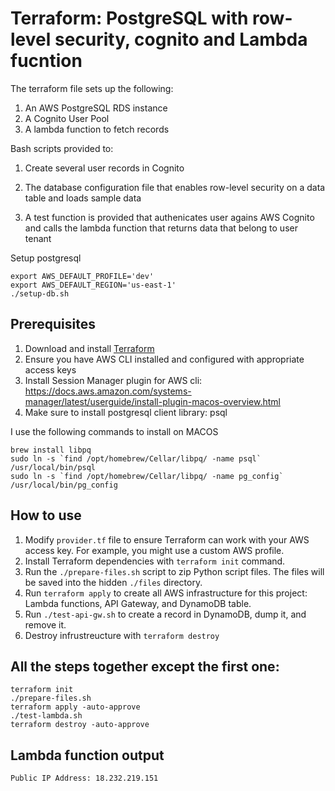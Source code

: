 # Terraform: PostgreSQL with row-level security, cognito and Lambda fucntion

The terraform file sets up the following:

1. An AWS PostgreSQL RDS instance
2. A Cognito User Pool
3. A lambda function to fetch records

Bash scripts provided to:
1. Create several user records in Cognito
2. The database configuration file that enables row-level security on a data table and loads sample data

3. A test function is provided that authenicates user agains AWS Cognito and calls the lambda function that returns data that belong to user tenant

Setup postgresql
```
export AWS_DEFAULT_PROFILE='dev'
export AWS_DEFAULT_REGION='us-east-1'
./setup-db.sh
```

## Prerequisites
1. Download and install [Terraform](https://developer.hashicorp.com/terraform/install)
2. Ensure you have AWS CLI installed and configured with appropriate access keys
3. Install Session Manager plugin for AWS cli: https://docs.aws.amazon.com/systems-manager/latest/userguide/install-plugin-macos-overview.html
3. Make sure to install postgresql client library: psql

I use the following commands to install on MACOS

```
brew install libpq
sudo ln -s `find /opt/homebrew/Cellar/libpq/ -name psql` /usr/local/bin/psql
sudo ln -s `find /opt/homebrew/Cellar/libpq/ -name pg_config` /usr/local/bin/pg_config
```

## How to use
1. Modify ``provider.tf`` file to ensure Terraform can work with your AWS access key. For example, you might use a custom AWS profile.
2. Install Terraform dependencies with ``terraform init`` command.
3. Run the ``./prepare-files.sh`` script to zip Python script files. The files will be saved into the hidden ``./files`` directory.
4. Run ``terraform apply`` to create all AWS infrastructure for this project: Lambda functions, API Gateway, and DynamoDB table.
5. Run ``./test-api-gw.sh`` to create a record in DynamoDB, dump it, and remove it.
6. Destroy infrustreucture with ``terraform destroy``

## All the steps together except the first one:
```
terraform init
./prepare-files.sh
terraform apply -auto-approve
./test-lambda.sh
terraform destroy -auto-approve
```

## Lambda function output
```
Public IP Address: 18.232.219.151
```
